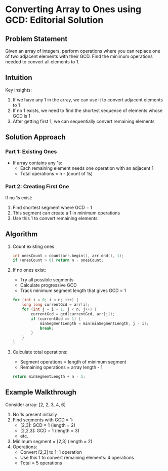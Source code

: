# Converting Array to Ones using GCD: Editorial Solution

## Problem Statement
Given an array of integers, perform operations where you can replace one of two adjacent elements with their GCD. Find the minimum operations needed to convert all elements to 1.

## Intuition
Key insights:
1. If we have any 1 in the array, we can use it to convert adjacent elements to 1
2. If no 1 exists, we need to find the shortest sequence of elements whose GCD is 1
3. After getting first 1, we can sequentially convert remaining elements

## Solution Approach
### Part 1: Existing Ones
- If array contains any 1s:
  * Each remaining element needs one operation with an adjacent 1
  * Total operations = n - (count of 1s)

### Part 2: Creating First One
If no 1s exist:
1. Find shortest segment where GCD = 1
2. This segment can create a 1 in minimum operations
3. Use this 1 to convert remaining elements

## Algorithm
1. Count existing ones
   ```cpp
   int onesCount = count(arr.begin(), arr.end(), 1);
   if (onesCount > 0) return n - onesCount;
   ```

2. If no ones exist:
   - Try all possible segments
   - Calculate progressive GCD
   - Track minimum segment length that gives GCD = 1
   ```cpp
   for (int i = 0; i < n; i++) {
       long long currentGcd = arr[i];
       for (int j = i + 1; j < n; j++) {
           currentGcd = gcd(currentGcd, arr[j]);
           if (currentGcd == 1) {
               minSegmentLength = min(minSegmentLength, j - i);
               break;
           }
       }
   }
   ```

3. Calculate total operations:
   - Segment operations = length of minimum segment
   - Remaining operations = array length - 1
   ```cpp
   return minSegmentLength + n - 1;
   ```

## Example Walkthrough
Consider array: [2, 2, 3, 4, 6]

1. No 1s present initially
2. Find segments with GCD = 1:
   - [2,3]: GCD = 1 (length = 2)
   - [2,2,3]: GCD = 1 (length = 3)
   - etc.
3. Minimum segment = [2,3] (length = 2)
4. Operations:
   - Convert [2,3] to 1: 1 operation
   - Use this 1 to convert remaining elements: 4 operations
   - Total = 5 operations

